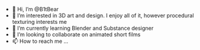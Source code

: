 - 👋 Hi, I’m @B1tBear
- 👀 I’m interested in 3D art and design. I enjoy all of it, however procedural texturing interests me
- 🌱 I’m currently learning Blender and Substance designer
- 💞️ I’m looking to collaborate on animated short films
- 📫 How to reach me ...

<!---
B1tBear/B1tBear is a ✨ special ✨ repository because its `README.md` (this file) appears on your GitHub profile.
You can click the Preview link to take a look at your changes.
--->
